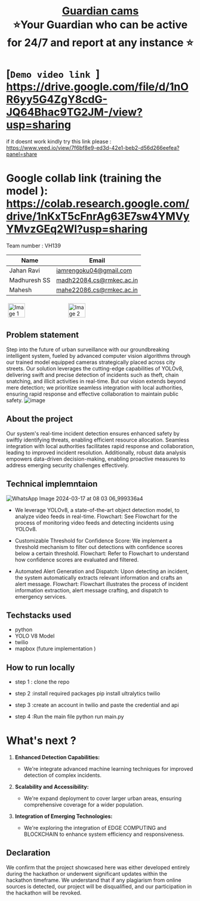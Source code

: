 <h1 align="center" style="border-bottom: none">
    <b>
        <a href="https://www.google.com"> Guardian cams </a><br>
    </b>
    ⭐Your Guardian who can be active for 24/7 and report at any instance ⭐ <br>
</h1>

# [`Demo video link `] https://drive.google.com/file/d/1nOR6yy5G4ZgY8cdG-JQ64Bhac9TG2JM-/view?usp=sharing 

if it doesnt work kindly try this link please : https://www.veed.io/view/7f6bf8e9-ed3d-42e1-beb2-d56d266eefea?panel=share

# Google collab link (training the model ): https://colab.research.google.com/drive/1nKxT5cFnrAg63E7sw4YMVyYMvzGEq2Wl?usp=sharing 

Team number : VH139

| Name    | Email           |
|---------|-----------------|
| Jahan Ravi | iamrengoku04@gmail.com |
| Madhuresh SS | madh22084.cs@rmkec.ac.in |
| Mahesh | mahe22086.cs@rmkec.ac.in |

<div style="display: flex; flex-wrap: wrap;">
    <img src="https://github.com/helloworld2j/iiitdm_bitencoders/assets/119477908/12fe1f1b-9adb-4b28-9cf6-a10de248d78d" alt="Image 1" style="width: 30%; margin: 5px;">
    <img src="https://github.com/helloworld2j/iiitdm_bitencoders/assets/119477908/4eeab30d-2846-490c-af3b-64eda15fcbd5" alt="Image 2" style="width: 30%; margin: 5px;">
</div>


## Problem statement 
Step into the future of urban surveillance with our groundbreaking intelligent system, fueled by advanced computer vision algorithms through our trained model equipped cameras strategically placed across city streets. Our solution leverages the cutting-edge capabilities of YOLOv8, delivering swift and precise detection of incidents such as theft, chain snatching, and illicit activities in real-time. But our vision extends beyond mere detection; we prioritize seamless integration with local authorities, ensuring rapid response and effective collaboration to maintain public safety.
![image](https://github.com/helloworld2j/iiitdm_bitencoders/assets/119477908/932b55b3-370d-4528-933d-d2aa3ffcba26)
## About the project
Our system's real-time incident detection ensures enhanced safety by swiftly identifying threats, enabling efficient resource allocation. Seamless integration with local authorities facilitates rapid response and collaboration, leading to improved incident resolution. Additionally, robust data analysis empowers data-driven decision-making, enabling proactive measures to address emerging security challenges effectively.

## Technical implemntaion 
![WhatsApp Image 2024-03-17 at 08 03 06_999336a4](https://github.com/helloworld2j/iiitdm_bitencoders/assets/119477908/ba3f28aa-e204-4938-80fc-aca9447ba164)


- We leverage YOLOv8, a state-of-the-art object detection model, to analyze video feeds in real-time.
Flowchart: See Flowchart  for the process of monitoring video feeds and detecting incidents using YOLOv8.

- Customizable Threshold for Confidence Score:
We implement a threshold mechanism to filter out detections with confidence scores below a certain threshold.
Flowchart: Refer to Flowchart  to understand how confidence scores are evaluated and filtered.

- Automated Alert Generation and Dispatch:
Upon detecting an incident, the system automatically extracts relevant information and crafts an alert message.
Flowchart: Flowchart  illustrates the process of incident information extraction, alert message crafting, and dispatch to emergency services.



## Techstacks used 
- python
- YOLO V8 Model
- twilio
- mapbox (future implementation )

## How to run locally 
- step 1 : clone the repo
- step 2 :install required packages
  pip install ultralytics twilio
  
- step 3 :create an account in twilio and paste the credential and api
- step 4 :Run the main file
  python run main.py

# What's next ?
1. **Enhanced Detection Capabilities:**
   - We're integrate advanced machine learning techniques for improved detection of complex incidents.
   
2. **Scalability and Accessibility:**
   - We're expand deployment to cover larger urban areas, ensuring comprehensive coverage for a wider population.
   
3. **Integration of Emerging Technologies:**
   - We're exploring the integration of EDGE COMPUTING and BLOCKCHAIN to enhance system efficiency and responsiveness.

## Declaration
We confirm that the project showcased here was either developed entirely during the hackathon or underwent significant updates within the hackathon timeframe. We understand that if any plagiarism from online sources is detected, our project will be disqualified, and our participation in the hackathon will be revoked.
